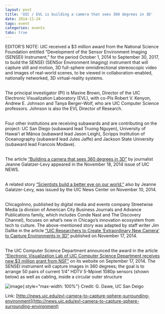 ```yaml
---
layout: post
title: 'UIC / EVL is building a camera that sees 360 degrees in 3D'
date: 2014-11-24
tags: event
categories: events
tabs: true
---
```


EDITOR&rsquo;S NOTE: UIC received a $3 million award from the National Science Foundation entitled &ldquo;Development of the Sensor Environment Imaging (SENSEI) Instrument,&rdquo; for the period October 1, 2014 to September 30, 2017, to build the SENSEI (SENSor Environment Imaging) instrument that will capture still and motion, 3D full-sphere omnidirectional stereoscopic video and images of real-world scenes, to be viewed in collaboration-enabled, nationally networked, 3D virtual-reality systems.<br><br>

The principal investigator (PI) is Maxine Brown, Director of the UIC Electronic Visualization Laboratory (EVL), with co-PIs  Robert V. Kenyon, Andrew E. Johnson and Tanya Berger-Wolf, who are UIC Computer Science professors. Johnson is also the EVL Director of Research.<br><br>

Four other institutions are receiving subawards and are contributing on the project: UC San Diego (subaward lead Truong Nguyen), University of Hawai&#8216;i at M&#257;noa (subaward lead Jason Leigh), Scripps Institution of Oceanography (subaward lead Jules Jaffe) and Jackson State University (subaward lead Francois Modave).<br><br>

The article <a href="http://news.uic.edu/evl-camera-to-capture-sphere-surrounding-environment">&ldquo;Building a camera that sees 360 degrees in 3D&rdquo;</a> by journalist Jeanne Galatzer-Levy appeared in the November 18, 2014 issue of UIC NEWS.<br><br>

A related story <a href="http://news.uic.edu/scientists-building-a-better-eye-on-our-world">&ldquo;Scientists build a better eye on our world,&rdquo;</a> also by Jeanne Galatzer-Levy, was issued by the UIC News Center on November 10, 2014.<br><br>

ChicagoInno, published by digital media and events company Streetwise Media (a division of American City Business Journals and Advance Publications family, which includes Conde Nast and The Discovery Channel), focuses on what&rsquo;s new in Chicago&rsquo;s innovation ecosystem from tech to culture. The above-mentioned story was adapted by staff writer Jim Dallke in the article <a href="http://chicagoinno.streetwise.co/2014/11/17/uic-researchers-to-create-3d-camera-sensei-project/">&ldquo;UIC Researchers to Create &lsquo;Extraordinary New Camera&rsquo; to Capture Environments in 3D&rdquo;</a> published on November 17, 2014.<br><br>

The UIC Computer Science Department announced the award in the article <a href="http://www.cs.uic.edu/Main/NewsItem?audience=public&amp;ind=622">&ldquo;Electronic Visualization Lab of UIC Computer Science Department receives new $3 million grant from NSF&rdquo;</a> on its website on September 17, 2014.
The SENSEI instrument will capture images in 360 degrees; the goal is to arrange 50 pairs of current 1/4&rdquo; HDTV 5-Mpixel 1080p sensors (shown below) as well as cabling, inside a circular outer structure

![image](https://www.evl.uic.edu/output/originals/sensei-whole_pi_geode.jpg-srcw.jpg){:style="max-width: 100%"}
Credit: G. Dawe, UC San Deigo


Link: [http://news.uic.edu/evl-camera-to-capture-sphere-surrounding-environment](http://news.uic.edu/evl-camera-to-capture-sphere-surrounding-environment)
